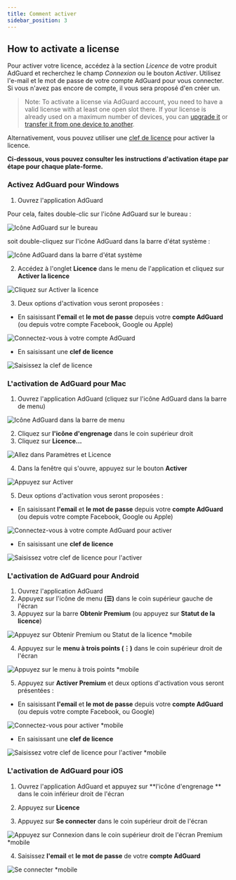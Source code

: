 ```yaml
---
title: Comment activer
sidebar_position: 3
---
```


## How to activate a license

Pour activer votre licence, accédez à la section *Licence* de votre produit AdGuard et recherchez le champ *Connexion* ou le bouton *Activer*. Utilisez l'e-mail et le mot de passe de votre compte AdGuard pour vous connecter. Si vous n'avez pas encore de compte, il vous sera proposé d'en créer un.

> Note: To activate a license via AdGuard account, you need to have a valid license with at least one open slot there. If your license is already used on a maximum number of devices, you can [upgrade it](../payment-options#upgrade) or [transfer it from one device to another](../transfer).

Alternativement, vous pouvez utiliser une [clef de licence](../what-is#license-key) pour activer la licence.

**Ci-dessous, vous pouvez consulter les instructions d'activation étape par étape pour chaque plate-forme.**

### Activez AdGuard pour Windows

1. Ouvrez l'application AdGuard

Pour cela, faites double-clic sur l'icône AdGuard sur le bureau :

![Icône AdGuard sur le bureau](https://cdn.adtidy.org/public/Adguard/kb/newscreenshots/En/General/windowsEn.png)

soit double-cliquez sur l'icône AdGuard dans la barre d'état système :

![Icône AdGuard dans la barre d'état système](https://cdn.adtidy.org/public/Adguard/kb/newscreenshots/En/General/windows2En.png)

2. Accédez à l'onglet **Licence** dans le menu de l'application et cliquez sur **Activer la licence**

![Cliquez sur Activer la licence](https://cdn.adtidy.org/public/Adguard/kb/newscreenshots/En/General/windowslicense1en.png)

3. Deux options d'activation vous seront proposées :

- En saisissant **l'email** et **le mot de passe** depuis votre **compte AdGuard** (ou depuis votre compte Facebook, Google ou Apple)

![Connectez-vous à votre compte AdGuard](https://cdn.adtidy.org/public/Adguard/kb/newscreenshots/En/General/windowslicense2en.png)

- En saisissant une **clef de licence**

![Saisissez la clef de licence](https://cdn.adtidy.org/public/Adguard/kb/newscreenshots/En/General/windowslicense3en.png)

### L'activation de AdGuard pour Mac

1. Ouvrez l'application AdGuard (cliquez sur l'icône AdGuard dans la barre de menu)

![Icône AdGuard dans la barre de menu](https://cdn.adtidy.org/public/Adguard/kb/newscreenshots/Ja/General/mac1.png)

2. Cliquez sur **l'icône d'engrenage** dans le coin supérieur droit
3. Cliquez sur **Licence...**

![Allez dans Paramètres et Licence](https://cdn.adtidy.org/public/Adguard/kb/newscreenshots/En/General/macEn.png)

4. Dans la fenêtre qui s'ouvre, appuyez sur le bouton **Activer**

![Appuyez sur Activer](https://cdn.adtidy.org/public/Adguard/kb/newscreenshots/En/General/maclicenseen1.png)

5. Deux options d'activation vous seront proposées :
- En saisissant **l'email** et **le mot de passe** depuis votre **compte AdGuard** (ou depuis votre compte Facebook, Google ou Apple)

![Connectez-vous à votre compte AdGuard pour activer](https://cdn.adtidy.org/public/Adguard/kb/newscreenshots/En/General/maclicenseen2.png)

- En saisissant une **clef de licence**

![Saisissez votre clef de licence pour l'activer](https://cdn.adtidy.org/public/Adguard/kb/newscreenshots/En/General/maclicenseen3.png)

### L'activation de AdGuard pour Android

1. Ouvrez l'application AdGuard
2. Appuyez sur l'icône de menu **(☰)** dans le coin supérieur gauche de l'écran
3. Appuyez sur la barre **Obtenir Premium** (ou appuyez sur **Statut de la licence**)

![Appuyez sur Obtenir Premium ou Statut de la licence *mobile](https://cdn.adtidy.org/public/Adguard/kb/newscreenshots/En/General/androidlicense1en.png)

4. Appuyez sur le **menu à trois points (⋮)** dans le coin supérieur droit de l'écran

![Appuyez sur le menu à trois points *mobile](https://cdn.adtidy.org/public/Adguard/kb/newscreenshots/En/General/android2En.png)

5. Appuyez sur **Activer Premium** et deux options d'activation vous seront présentées :

- En saisissant **l'email** et **le mot de passe** depuis votre **compte AdGuard** (ou depuis votre compte Facebook, ou Google)

![Connectez-vous pour activer *mobile](https://cdn.adtidy.org/public/Adguard/kb/newscreenshots/En/General/androidlicense2en.png)

- En saisissant une **clef de licence**

![Saisissez votre clef de licence pour l'activer *mobile](https://cdn.adtidy.org/public/Adguard/kb/newscreenshots/En/General/androidlicense3en.png)

### L'activation de AdGuard pour iOS

1. Ouvrez l'application AdGuard et appuyez sur **l'icône d'engrenage ** dans le coin inférieur droit de l'écran

2. Appuyez sur **Licence**

3. Appuyez sur **Se connecter** dans le coin supérieur droit de l'écran

![Appuyez sur Connexion dans le coin supérieur droit de l'écran Premium *mobile](https://cdn.adtidy.org/content/kb/ad_blocker/iOS/ioslicense1en.png)

4. Saisissez **l'email** et **le mot de passe** de votre **compte AdGuard**

![Se connecter *mobile](https://cdn.adtidy.org/content/kb/ad_blocker/iOS/ioslicense2en.png)
